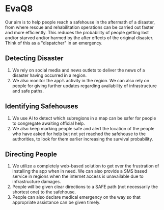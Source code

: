 # EvaQ8


Our aim is to help people reach a safehouse in the aftermath of a disaster, from where rescue and rehabilitation operations can be carried out faster and more efficiently. This reduces the probability of people getting lost and/or starved and/or harmed by the after effects of the original disaster.
Think of this as a "dispatcher" in an emergency.

## Detecting Disaster
1. We rely on social media and news outlets to deliver the news of a disaster having occurred in a region.
2. We also monitor the app’s activity in the region. We can also rely on people for giving further updates regarding availability of infrastructure and safe paths.
## Identifying Safehouses
1. We use AI to detect which subregions in a map can be safer for people to congregate awaiting official help.
2. We also keep marking people safe and alert the location of the people who have asked for help but not yet reached the safehouse to the authorities, to look for them earlier increasing the survival probability.
## Directing People
1. We utilize a completely web-based solution to get over the frustration of installing the app when in need. We can also provide a SMS based service in regions when the internet access is unavailable due to infrastructure damages.
2. People will be given clear directions to a SAFE path (not necessarily the shortest one) to the safehouse. 
3. People can also declare medical emergency on the way so that appropriate assistance can be given timely.

